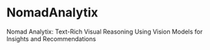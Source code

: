 # NomadAnalytix
Nomad Analytix: Text-Rich Visual Reasoning Using Vision Models for Insights and Recommendations
